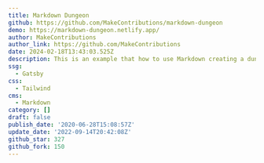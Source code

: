 ```yaml
---
title: Markdown Dungeon
github: https://github.com/MakeContributions/markdown-dungeon
demo: https://markdown-dungeon.netlify.app/
author: MakeContributions
author_link: https://github.com/MakeContributions
date: 2024-02-18T13:43:03.525Z
description: This is an example that how to use Markdown creating a dungeon, please give a
ssg:
  - Gatsby
css:
  - Tailwind
cms:
  - Markdown
category: []
draft: false
publish_date: '2020-06-28T15:08:57Z'
update_date: '2022-09-14T20:42:08Z'
github_star: 327
github_fork: 150
---
```

